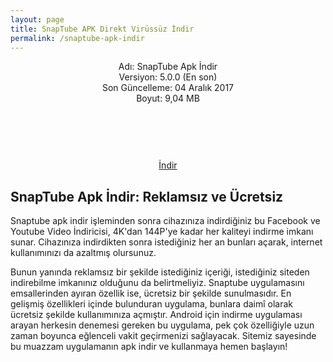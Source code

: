 ```yaml
---
layout: page
title: SnapTube APK Direkt Virüssüz İndir
permalink: /snaptube-apk-indir
---
```


<script async src="//pagead2.googlesyndication.com/pagead/js/adsbygoogle.js"></script>
<!-- KingBaglanti -->
<ins class="adsbygoogle"
     style="display:block"
     data-ad-client="ca-pub-7942429830883405"
     data-ad-slot="4590880399"
     data-ad-format="link"></ins>
<script>
(adsbygoogle = window.adsbygoogle || []).push({});
</script>
<center>
Adı: SnapTube Apk İndir<br />
Versiyon: 5.0.0 (En son)<br />
Son Güncelleme: 04 Aralık 2017<br />
Boyut: 9,04 MB<br />
<center>
<script async="" src="//pagead2.googlesyndication.com/pagead/js/adsbygoogle.js"></script>
<!-- 200 90 -->
<ins class="adsbygoogle" data-ad-client="ca-pub-7942429830883405" data-ad-slot="4977168797" style="display: inline-block; height: 90px; width: 200px;"></ins>
<script>
(adsbygoogle = window.adsbygoogle || []).push({});
</script>
</center>
<a href="http://www.snaptubeindir.com/snaptube-4-26-0-9624.apk" target="_blank">İndir</a>
<script async src="//pagead2.googlesyndication.com/pagead/js/adsbygoogle.js"></script>
<!-- KingBaglanti -->
<ins class="adsbygoogle"
     style="display:block"
     data-ad-client="ca-pub-7942429830883405"
     data-ad-slot="4590880399"
     data-ad-format="link"></ins>
<script>
(adsbygoogle = window.adsbygoogle || []).push({});
</script>
</center>
<h2>SnapTube Apk İndir: Reklamsız ve Ücretsiz</h2>
Snaptube apk indir işleminden sonra cihazınıza indirdiğiniz bu Facebook ve Youtube Video İndiricisi, 4K'dan 144P'ye kadar her kaliteyi indirme imkanı sunar. Cihazınıza indirdikten sonra istediğiniz her an bunları açarak, internet kullanımınızı da azaltmış olursunuz.

Bunun yanında reklamsız bir şekilde istediğiniz içeriği, istediğiniz siteden indirebilme imkanınız olduğunu da belirtmeliyiz. Snaptube uygulamasını emsallerinden ayıran özellik ise, ücretsiz bir şekilde sunulmasıdır. En gelişmiş özellikleri içinde bulunduran uygulama, bunlara daimî olarak ücretsiz şekilde kullanımınıza açmıştır. Android için indirme uygulaması arayan herkesin denemesi gereken bu uygulama, pek çok özelliğiyle uzun zaman boyunca eğlenceli vakit geçirmenizi sağlayacak. Sitemiz sayesinde bu muazzam uygulamanın apk indir ve kullanmaya hemen başlayın!
